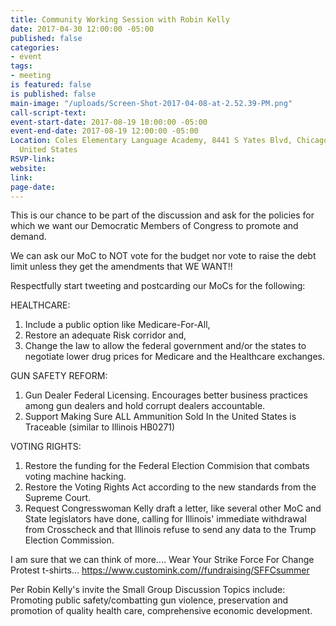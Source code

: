 ```yaml
---
title: Community Working Session with Robin Kelly
date: 2017-04-30 12:00:00 -05:00
published: false
categories:
- event
tags:
- meeting
is featured: false
is published: false
main-image: "/uploads/Screen-Shot-2017-04-08-at-2.52.39-PM.png"
call-script-text: 
event-start-date: 2017-08-19 10:00:00 -05:00
event-end-date: 2017-08-19 12:00:00 -05:00
Location: Coles Elementary Language Academy, 8441 S Yates Blvd, Chicago, IL  60617,
  United States
RSVP-link: 
website: 
link: 
page-date: 
---
```


This is our chance to be part of the discussion and ask for the policies for which we want our Democratic Members of Congress to promote and demand. 

We can ask our MoC to NOT vote for the budget nor vote to raise the debt limit unless they get the amendments that WE WANT!!  

Respectfully start tweeting and postcarding our MoCs for the following: 

HEALTHCARE: 
1. Include a public option like Medicare-For-All, 
2. Restore an adequate Risk corridor and, 
3. Change the law to allow the federal government and/or the states to negotiate lower drug prices for Medicare and the Healthcare exchanges.

GUN SAFETY REFORM: 
1. Gun Dealer Federal Licensing. Encourages better business practices among gun dealers and hold corrupt dealers accountable. 
2. Support Making Sure ALL Ammunition Sold In the United States is Traceable (similar to Illinois HB0271)

VOTING RIGHTS: 
1. Restore the funding for the Federal Election Commision that combats voting machine hacking. 
2. Restore the Voting Rights Act according to the new standards from the Supreme Court. 
3. Request Congresswoman Kelly draft a letter, like several other MoC and State legislators have done, calling for Illinois' immediate withdrawal from Crosscheck and that Illinois refuse to send any data to the Trump Election Commission. 

I am sure that we can think of more.... 
Wear Your Strike Force For Change Protest t-shirts... https://www.customink.com//fundraising/SFFCsummer  

Per Robin Kelly's invite the Small Group Discussion Topics include: Promoting public safety/combatting gun violence, preservation and promotion of quality health care, comprehensive economic development. 